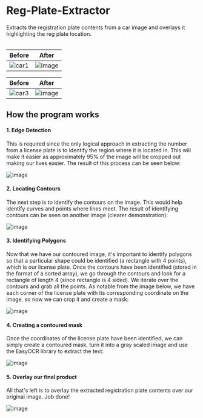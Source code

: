 # Reg-Plate-Extractor
Extracts the registration plate contents from a car image and overlays it highlighting the reg plate location.<br><br>

Before             |  After
:-------------------------:|:-------------------------:
![car1](https://user-images.githubusercontent.com/40499701/153950583-8630a554-2c5c-4b61-aebd-9f6aa40dcc20.png) | ![image](https://user-images.githubusercontent.com/40499701/153951154-88618a14-7516-4021-99e6-1ea089a266f5.png)



Before             |  After
:-------------------------:|:-------------------------:
![car3](https://user-images.githubusercontent.com/40499701/153952570-023ffec9-0f9c-4bbf-86d0-9f008d846f11.png) | ![image](https://user-images.githubusercontent.com/40499701/153951764-447f7e93-091d-43c8-88c2-afd35da8e4e3.png)


## How the program works
#### 1. Edge Detection
This is required since the only logical approach in extracting the number from a license plate is to identify the region where it is located in. This will make it easier as approximately 95% of the image will be cropped out making our lives easier. The result of this process can be seen below:

![image](https://user-images.githubusercontent.com/40499701/153949352-aa5263c8-2da8-4ae2-8b3b-21d079e7ff9a.png)<br>


#### 2. Locating Contours
The next step is to identify the contours on the image. This would help identify curves and points where lines meet. The result of identifying contours can be seen on another image (clearer demonstration):

![image](https://user-images.githubusercontent.com/40499701/153949698-6df3909a-52f0-498d-82f3-ee6868b44651.png)<br>

#### 3. Identifying Polygons
Now that we have our contoured image, it's important to identify polygons so that a particular shape could be identified (a rectangle with 4 points), which is our license plate. Once the contours have been identified (stored in the format of a sorted array), we go through the contours and look for a rectangle of length 4 (since rectangle is 4 sided). We iterate over the contours and grab all the points. As notable from the image below, we have each corner of the license plate with its corresponding coordinate on the image, so now we can crop it and create a mask:

![image](https://user-images.githubusercontent.com/40499701/153950113-3898d557-7ea2-44ff-aa97-fc510da9dabc.png)<br>

#### 4. Creating a contoured mask
Once the coordinates of the license plate have been identified, we can simply create a contoured mask, turn it into a gray scaled image and use the EasyOCR library to extract the text:

![image](https://user-images.githubusercontent.com/40499701/153953053-c739991d-bc6d-421e-b0f2-cc151bad803a.png)

#### 5. Overlay our final product
All that's left is to overlay the extracted registration plate contents over our original image. Job done!

![image](https://user-images.githubusercontent.com/40499701/153953359-5b6d125b-5c7c-4261-84ec-8b2f1f43d3e4.png)



